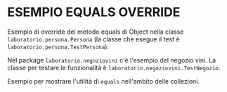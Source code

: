 # ESEMPIO EQUALS OVERRIDE

Esempio di override del metodo equals di Object nella classe `laboratorio.persona.Persona` (la classe che esegue il test è `laboratorio.persona.TestPersona`). 

Nel package `laboratorio.negoziovini` c'è l'esempio del negozio vini. La classe per testare le funzionalità è `laboratorio.negoziovini.TestNegozio`.

Esempio per mostrare l'utilità di `equals` nell'ambito delle collezioni.
 
 
 
